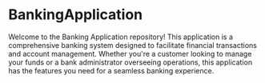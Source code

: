 # BankingApplication
 Welcome to the Banking Application repository! This application is a comprehensive banking system designed to facilitate financial transactions and account management. Whether you're a customer looking to manage your funds or a bank administrator overseeing operations, this application has the features you need for a seamless banking experience.

